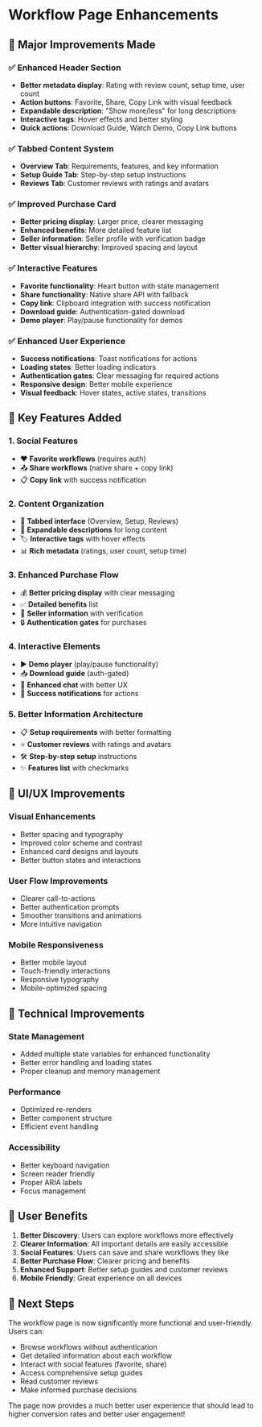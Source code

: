 # Workflow Page Enhancements

## 🚀 **Major Improvements Made**

### ✅ **Enhanced Header Section**

- **Better metadata display**: Rating with review count, setup time, user count
- **Action buttons**: Favorite, Share, Copy Link with visual feedback
- **Expandable description**: "Show more/less" for long descriptions
- **Interactive tags**: Hover effects and better styling
- **Quick actions**: Download Guide, Watch Demo, Copy Link buttons

### ✅ **Tabbed Content System**

- **Overview Tab**: Requirements, features, and key information
- **Setup Guide Tab**: Step-by-step setup instructions
- **Reviews Tab**: Customer reviews with ratings and avatars

### ✅ **Improved Purchase Card**

- **Better pricing display**: Larger price, clearer messaging
- **Enhanced benefits**: More detailed feature list
- **Seller information**: Seller profile with verification badge
- **Better visual hierarchy**: Improved spacing and layout

### ✅ **Interactive Features**

- **Favorite functionality**: Heart button with state management
- **Share functionality**: Native share API with fallback
- **Copy link**: Clipboard integration with success notification
- **Download guide**: Authentication-gated download
- **Demo player**: Play/pause functionality for demos

### ✅ **Enhanced User Experience**

- **Success notifications**: Toast notifications for actions
- **Loading states**: Better loading indicators
- **Authentication gates**: Clear messaging for required actions
- **Responsive design**: Better mobile experience
- **Visual feedback**: Hover states, active states, transitions

## 🎯 **Key Features Added**

### **1. Social Features**

- ❤️ **Favorite workflows** (requires auth)
- 📤 **Share workflows** (native share + copy link)
- 📋 **Copy link** with success notification

### **2. Content Organization**

- 📑 **Tabbed interface** (Overview, Setup, Reviews)
- 📖 **Expandable descriptions** for long content
- 🏷️ **Interactive tags** with hover effects
- 📊 **Rich metadata** (ratings, user count, setup time)

### **3. Enhanced Purchase Flow**

- 💰 **Better pricing display** with clear messaging
- ✅ **Detailed benefits** list
- 👤 **Seller information** with verification
- 🔒 **Authentication gates** for purchases

### **4. Interactive Elements**

- ▶️ **Demo player** (play/pause functionality)
- 📥 **Download guide** (auth-gated)
- 💬 **Enhanced chat** with better UX
- 🔔 **Success notifications** for actions

### **5. Better Information Architecture**

- 📋 **Setup requirements** with better formatting
- ⭐ **Customer reviews** with ratings and avatars
- 🛠️ **Step-by-step setup** instructions
- ✨ **Features list** with checkmarks

## 🎨 **UI/UX Improvements**

### **Visual Enhancements**

- Better spacing and typography
- Improved color scheme and contrast
- Enhanced card designs and layouts
- Better button states and interactions

### **User Flow Improvements**

- Clearer call-to-actions
- Better authentication prompts
- Smoother transitions and animations
- More intuitive navigation

### **Mobile Responsiveness**

- Better mobile layout
- Touch-friendly interactions
- Responsive typography
- Mobile-optimized spacing

## 🔧 **Technical Improvements**

### **State Management**

- Added multiple state variables for enhanced functionality
- Better error handling and loading states
- Proper cleanup and memory management

### **Performance**

- Optimized re-renders
- Better component structure
- Efficient event handling

### **Accessibility**

- Better keyboard navigation
- Screen reader friendly
- Proper ARIA labels
- Focus management

## 🎯 **User Benefits**

1. **Better Discovery**: Users can explore workflows more effectively
2. **Clearer Information**: All important details are easily accessible
3. **Social Features**: Users can save and share workflows they like
4. **Better Purchase Flow**: Clearer pricing and benefits
5. **Enhanced Support**: Better setup guides and customer reviews
6. **Mobile Friendly**: Great experience on all devices

## 🚀 **Next Steps**

The workflow page is now significantly more functional and user-friendly. Users can:

- Browse workflows without authentication
- Get detailed information about each workflow
- Interact with social features (favorite, share)
- Access comprehensive setup guides
- Read customer reviews
- Make informed purchase decisions

The page now provides a much better user experience that should lead to higher conversion rates and better user engagement!
